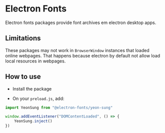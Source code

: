# Electron Fonts

Electron fonts packages provide font archives em electron desktop apps.

## Limitations

These packages may not work in `BrowserWindow` instances that loaded online webpages. That happens because electron by default not allow load local resources in webpages.

## How to use

* Install the package

* On your `preload.js`, add:

```ts
import YeonSung from "@electron-fonts/yeon-sung"

window.addEventListener("DOMContentLoaded", () => {
    YeonSung.inject()
})
```